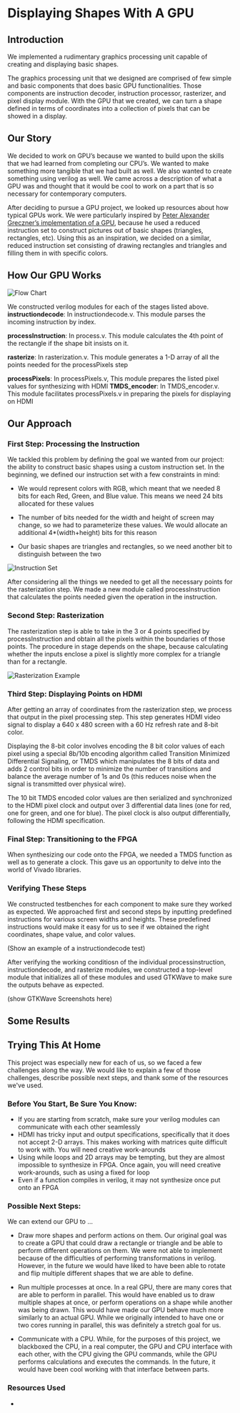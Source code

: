 # Displaying Shapes With A GPU

## Introduction

We implemented a rudimentary graphics processing unit capable of creating and displaying basic shapes.

The graphics processing unit that we designed are comprised of few simple and basic components that does basic GPU functionalities. Those components are instruction decoder, instruction processor, rasterizer, and pixel display module. With the GPU that we created, we can turn a shape defined in terms of coordinates into a collection of pixels that can be showed in a display.

## Our Story
We decided to work on GPU’s because we wanted to build upon the skills that we had learned from completing our CPU’s. We wanted to make something more tangible that we had built as well. We also wanted to create something using verilog as well. We came across a description of what a GPU was and thought that it would be cool to work on a part that is so necessary for contemporary computers.

After deciding to pursue a GPU project, we looked up resources about how typical GPUs work. We were particularly inspired by [Peter Alexander Greczner’s implementation of a GPU](https://people.ece.cornell.edu/land/courses/eceprojectsland/STUDENTPROJ/2009to2010/pag42/Greczner_Meng_Final.pdf), because he used a reduced instruction set to construct pictures out of basic shapes (triangles, rectangles, etc). Using this as an inspiration, we decided on a similar, reduced instruction set consisting of drawing rectangles and triangles and filling them in with specific colors.

## How Our GPU Works

![Flow Chart](diagram.jpg)

We constructed verilog modules for each of the stages listed above. 
**instructiondecode**: In instructiondecode.v. This module parses the incoming instruction by index. 

**processInstruction**: In process.v. This module calculates the 4th point of the rectangle if the shape bit insists on it.

**rasterize**: In rasterization.v. This module generates a 1-D array of all the points needed for the processPixels step

**processPixels**: In processPixels.v, This module prepares the listed pixel values for synthesizing with HDMI
    **TMDS_encoder**: In TMDS_encoder.v. This module facilitates processPixels.v in preparing the pixels for displaying on HDMI


## Our Approach
### First Step: Processing the Instruction
We tackled this problem by defining the goal we wanted from our project: the ability to construct basic shapes using a custom instruction set. In the beginning, we defined our instruction set with a few constraints in mind:

* We would represent colors with RGB, which meant that we needed 8 bits for each Red, Green, and Blue value. This means we need 24 bits allocated for these values

* The number of bits needed for the width and height of screen may change, so we had to parameterize these values. We would allocate an additional 4*(width+height) bits for this reason 

* Our basic shapes are triangles and rectangles, so we need another bit to distinguish between the two

![Instruction Set](ISA.jpg)

After considering all the things we needed to get all the necessary points for the rasterization step. We made a new module called processInstruction that calculates the points needed given the operation in the instruction. 


### Second Step: Rasterization
The rasterization step is able to take in the 3 or 4 points specified by processInstruction and obtain all the pixels within the boundaries of those points. The procedure in stage depends on the shape, because calculating whether the inputs enclose a pixel is slightly more complex for a triangle than for a rectangle. 

![Rasterization Example](rasterization.jpg)

### Third Step: Displaying Points on HDMI
After getting an array of coordinates from the rasterization step, we process that output in the pixel processing step. This step generates HDMI video signal to display a 640 x 480 screen with a 60 Hz refresh rate and 8-bit color. 

Displaying the 8-bit color involves encoding the 8 bit color values of each pixel using a special 8b/10b encoding algorithm called Transition Minimized Differential Signaling, or TMDS which manipulates the 8 bits of data and adds 2 control bits in order to minimize the number of transitions and balance the average number of 1s and 0s (this reduces noise when the signal is transmitted over physical wire). 

The 10 bit TMDS encoded color values are then serialized and synchronized to the HDMI pixel clock and output over 3 differential data lines (one for red, one for green, and one for blue). The pixel clock is also output differentially, following the HDMI specification.

### Final Step: Transitioning to the FPGA
When synthesizing our code onto the FPGA, we needed a TMDS function as well as to generate a clock. This gave us an opportunity to delve into the world of Vivado libraries.

### Verifying These Steps
We constructed testbenches for each component to make sure they worked as expected. We approached first and second steps by inputting predefined instructions for various screen widths and heights. These predefined instructions would make it easy for us to see if we obtained the right coordinates, shape value, and color values.

(Show an example of a instructiondecode test)

After verifying the working conditiosn of the individual processinstruction, instructiondecode, and rasterize modules, we constructed a top-level module that initializes all of these modules and used GTKWave to make sure the outputs behave as expected. 

(show GTKWave Screenshots here)

## Some Results








## Trying This At Home
This project was especially new for each of us, so we faced a few challenges along the way. We would like to explain a few of those challenges, describe possible next steps, and thank some of the resources we've used.

### Before You Start, Be Sure You Know:
* If you are starting from scratch, make sure your verilog modules can communicate with each other seamlessly
* HDMI has tricky input and output specifications, specifically that it does not accept 2-D arrays. This makes working with matrices quite difficult to work with. You will need creative work-arounds
* Using while loops and 2D arrays may be tempting, but they are almost impossible to synthesize in FPGA. Once again, you will need creative work-arounds, such as using a fixed for loop
* Even if a function compiles in verilog, it may not synthesize once put onto an FPGA

### Possible Next Steps:
We can extend our GPU to ...

* Draw more shapes and perform actions on them. Our original goal was to create a GPU that could draw a rectangle or triangle and be able to perform different operations on them. We were not able to implement because of the difficulties of performing transformations in verilog. However, in the future we would have liked to have been able to rotate and flip multiple different shapes that we are able to define.

* Run multiple processes at once. In a real GPU, there are many cores that are able to perform in parallel. This would have enabled us to draw multiple shapes at once, or perform operations on a shape while another was being drawn. This would have made our GPU behave much more similarly to an actual GPU. While we originally intended to have one or two cores running in parallel, this was definitely a stretch goal for us.

* Communicate with a CPU. While, for the purposes of this project, we blackboxed the CPU, in a real computer, the GPU and CPU interface with each other, with the CPU giving the GPU commands, while the GPU performs calculations and executes the commands. In the future, it would have been cool working with that interface between parts.

### Resources Used
* 
